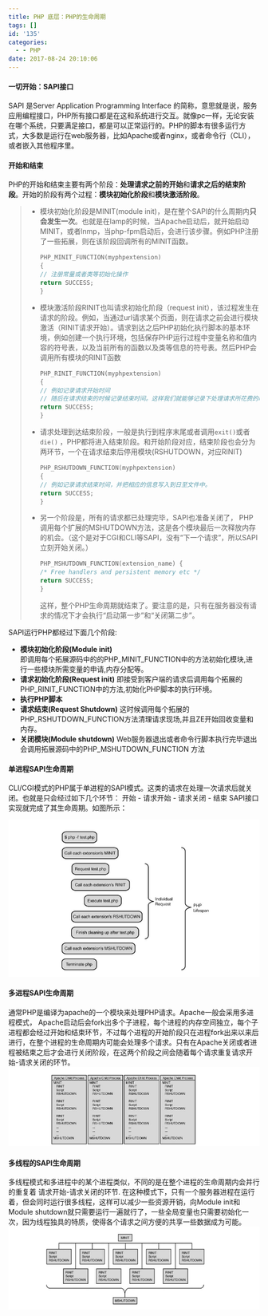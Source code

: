 ```yaml
---
title: PHP 底层：PHP的生命周期
tags: []
id: '135'
categories:
  - - PHP
date: 2017-08-24 20:10:06
---
```


#### 一切开始：SAPI接口

SAPI 是Server Application Programming Interface 的简称，意思就是说，服务应用编程接口，PHP所有接口都是在这和系统进行交互。就像pc一样，无论安装在哪个系统，只要满足接口，都是可以正常运行的。PHP的脚本有很多运行方式，大多数是运行在web服务器，比如Apache或者nginx，或者命令行（CLI），或者嵌入其他程序里。

<!-- more -->

#### 开始和结束

PHP的开始和结束主要有两个阶段：**处理请求之前的开始**和**请求之后的结束阶段**。开始的阶段有两个过程：**模块初始化阶段**和**模块激活阶段**。

> *   模块初始化阶段是MINIT(module init)，是在整个SAPI的什么周期内**只会发生一次**。也就是在lamp的时候，当Apache启动后，就开始启动MINIT，或者lnmp，当php-fpm启动后，会进行该步骤。例如PHP注册了一些拓展，则在该阶段回调所有的MINIT函数。
>     
>     ```cpp
>     PHP_MINIT_FUNCTION(myphpextension)
>     {
>     // 注册常量或者类等初始化操作
>     return SUCCESS; 
>     }
>     ```
>     
> *   模块激活阶段RINIT也叫请求初始化阶段（request init），该过程发生在请求的阶段。例如，当通过url请求某个页面，则在请求之前会进行模块激活（RINIT请求开始）。请求到达之后PHP初始化执行脚本的基本环境，例如创建一个执行环境，包括保存PHP运行过程中变量名称和值内容的符号表，以及当前所有的函数以及类等信息的符号表。然后PHP会调用所有模块的RINIT函数
>     
>     ```cpp
>     PHP_RINIT_FUNCTION(myphpextension)
>     {
>     // 例如记录请求开始时间
>     // 随后在请求结束的时候记录结束时间。这样我们就能够记录下处理请求所花费的时间了
>     return SUCCESS; 
>     }
>     ```
>     
> *   请求处理到达结束阶段，一般是执行到程序末尾或者调用`exit()`或者`die()` ，PHP都将进入结束阶段。和开始阶段对应，结束阶段也会分为两环节，一个在请求结束后停用模块(RSHUTDOWN，对应RINIT)
>     
>     ```cpp
>     PHP_RSHUTDOWN_FUNCTION(myphpextension)
>     {
>     // 例如记录请求结束时间，并把相应的信息写入到日至文件中。
>     return SUCCESS; 
>     }
>     ```
>     
> *   另一个阶段是，所有的请求都已处理完毕，SAPI也准备关闭了， PHP调用每个扩展的MSHUTDOWN方法，这是各个模块最后一次释放内存的机会。（这个是对于CGI和CLI等SAPI，没有“下一个请求”，所以SAPI立刻开始关闭。）
>     
>     ```cpp
>     PHP_MSHUTDOWN_FUNCTION(extension_name) {   
>     /* Free handlers and persistent memory etc */   
>     return SUCCESS;   
>     }  
>     ```
>     
>     这样，整个PHP生命周期就结束了。要注意的是，只有在服务器没有请求的情况下才会执行“启动第一步”和“关闭第二步”。
>     

SAPI运行PHP都经过下面几个阶段:

*   **模块初始化阶段(Module init)**  
    即调用每个拓展源码中的的PHP\_MINIT\_FUNCTION中的方法初始化模块,进行一些模块所需变量的申请,内存分配等。
*   **请求初始化阶段(Request init)** 即接受到客户端的请求后调用每个拓展的PHP\_RINIT\_FUNCTION中的方法,初始化PHP脚本的执行环境。
*   **执行PHP脚本**
*   **请求结束(Request Shutdown)** 这时候调用每个拓展的PHP\_RSHUTDOWN\_FUNCTION方法清理请求现场,并且ZE开始回收变量和内存。
*   **关闭模块(Module shutdown)** Web服务器退出或者命令行脚本执行完毕退出会调用拓展源码中的PHP\_MSHUTDOWN\_FUNCTION 方法

#### 单进程SAPI生命周期

CLI/CGI模式的PHP属于单进程的SAPI模式。这类的请求在处理一次请求后就关闭。也就是只会经过如下几个环节： 开始 - 请求开始 - 请求关闭 - 结束 SAPI接口实现就完成了其生命周期。如图所示：

![](/uploads/2017/08/QQ%E6%88%AA%E5%9B%BE20170415194833.png)

#### 多进程SAPI生命周期

通常PHP是编译为apache的一个模块来处理PHP请求。Apache一般会采用多进程模式， Apache启动后会fork出多个子进程，每个进程的内存空间独立，每个子进程都会经过开始和结束环节，不过每个进程的开始阶段只在进程fork出来以来后进行，在整个进程的生命周期内可能会处理多个请求。只有在Apache关闭或者进程被结束之后才会进行关闭阶段，在这两个阶段之间会随着每个请求重复请求开始-请求关闭的环节。 ![](/uploads/2017/08/QQ%E6%88%AA%E5%9B%BE20170415194749.png)

#### 多线程的SAPI生命周期

多线程模式和多进程中的某个进程类似，不同的是在整个进程的生命周期内会并行的重复着 请求开始-请求关闭的环节. 在这种模式下，只有一个服务器进程在运行着，但会同时运行很多线程，这样可以减少一些资源开销，向Module init和Module shutdown就只需要运行一遍就行了，一些全局变量也只需要初始化一次，因为线程独具的特质，使得各个请求之间方便的共享一些数据成为可能。 ![](/uploads/2017/08/QQ%E6%88%AA%E5%9B%BE20170415194807.png)